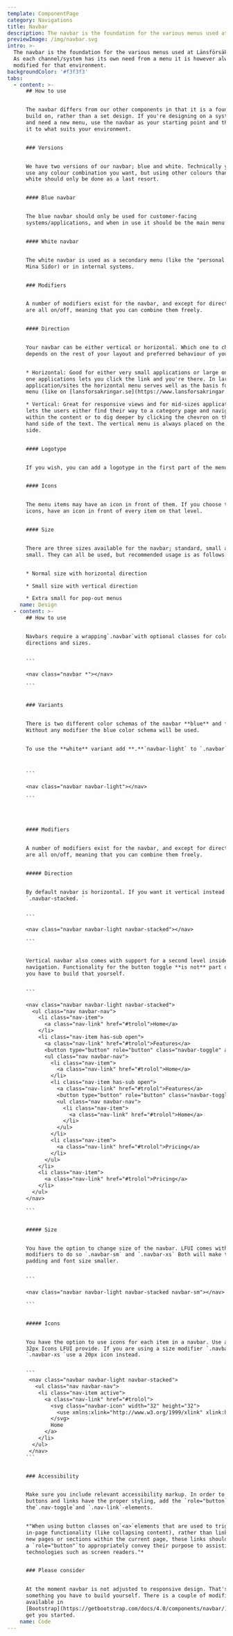 ```yaml
---
template: ComponentPage
category: Navigations
title: Navbar
description: The navbar is the foundation for the various menus used at Länsförsäkringar.
previewImage: /img/navbar.svg
intro: >-
  The navbar is the foundation for the various menus used at Länsförsäkringar.
  As each channel/system has its own need from a menu it is however always
  modified for that environment.
backgroundColor: '#f3f3f3'
tabs:
  - content: >-
      ## How to use


      The navbar differs from our other components in that it is a foundation to
      build on, rather than a set design. If you're designing on a system level
      and need a new menu, use the navbar as your starting point and then adapt
      it to what suits your environment.


      ### Versions


      We have two versions of our navbar; blue and white. Technically you could
      use any colour combination you want, but using other colours than blue and
      white should only be done as a last resort.


      #### Blue navbar


      The blue navbar should only be used for customer-facing
      systems/applications, and when in use it should be the main menu.


      #### White navbar


      The white navbar is used as a secondary menu (like the "personal menu" on
      Mina Sidor) or in internal systems.


      ### Modifiers


      A number of modifiers exist for the navbar, and except for direction they
      are all on/off, meaning that you can combine them freely.


      #### Direction


      Your navbar can be either vertical or horizontal. Which one to choose
      depends on the rest of your layout and preferred behaviour of your menu:


      * Horizontal: Good for either very small applications or large ones. Small
      one applications lets you click the link and you're there. In large
      application/sites the horizontal menu serves well as the basis for a mega
      menu (like on [lansforsakringar.se](https://www.lansforsakringar.se)).

      * Vertical: Great for responsive views and for mid-sizes applications. It
      lets the users either find their way to a category page and navigate
      within the content or to dig deeper by clicking the chevron on the right
      hand side of the text. The vertical menu is always placed on the left hand
      side.


      #### Logotype


      If you wish, you can add a logotype in the first part of the menu.


      #### Icons


      The menu items may have an icon in front of them. If you choose to use
      icons, have an icon in front of every item on that level.


      #### Size


      There are three sizes available for the navbar; standard, small and extra
      small. They can all be used, but recommended usage is as follows:


      * Normal size with horizontal direction

      * Small size with vertical direction

      * Extra small for pop-out menus
    name: Design
  - content: >-
      ## How to use


      Navbars require a wrapping`.navbar`with optional classes for color schema,
      directions and sizes.


      ```

      <nav class="navbar *"></nav>

      ```


      ### Variants


      There is two different color schemas of the navbar **blue** and **white**.
      Without any modifier the blue color schema will be used.


      To use the **white** variant add **.**`navbar-light` to `.navbar`

       

      ```

      <nav class="navbar navbar-light"></nav>

      ```




      #### Modifiers


      A number of modifiers exist for the navbar, and except for direction they
      are all on/off, meaning that you can combine them freely.


      ##### Direction


      By default navbar is horizontal. If you want it vertical instead use
      `.navbar-stacked. `


      ```

      <nav class="navbar navbar-light navbar-stacked"></nav>

      ```


      Vertical navbar also comes with support for a second level inside your
      navigation. Functionality for the button toggle **is not** part of LFUI,
      you have to build that yourself.


      ```

      <nav class="navbar navbar-light navbar-stacked">
        <ul class="nav navbar-nav">
          <li class="nav-item">
            <a class="nav-link" href="#trolol">Home</a>
          </li>
          <li class="nav-item has-sub open">
            <a class="nav-link" href="#trolol">Features</a>
            <button type="button" role="button" class="navbar-toggle" aria-expanded="true"></button>
            <ul class="nav navbar-nav">
              <li class="nav-item">
                <a class="nav-link" href="#trolol">Home</a>
              </li>
              <li class="nav-item has-sub open">
                <a class="nav-link" href="#trolol">Features</a>
                <button type="button" role="button" class="navbar-toggle" aria-expanded="true"></button>
                <ul class="nav navbar-nav">
                  <li class="nav-item">
                    <a class="nav-link" href="#trolol">Home</a>
                  </li>
                </ul>
              </li>
              <li class="nav-item">
                <a class="nav-link" href="#trolol">Pricing</a>
              </li>
            </ul>
          </li>
          <li class="nav-item">
            <a class="nav-link" href="#trolol">Pricing</a>
          </li>
        </ul>
      </nav>

      ```


      ##### Size


      You have the option to change size of the navbar. LFUI comes with two
      modifiers to do so `.navbar-sm` and `.navbar-xs` Both will make the
      padding and font size smaller.


      ```

      <nav class="navbar navbar-light navbar-stacked navbar-sm"></nav>

      ```


      ##### Icons


      You have the option to use icons for each item in a navbar. Use any of the
      32px Icons LFUI provide. If you are using a size modifier `.navbar-sm` or
      `.navbar-xs `use a 20px icon instead.


      ```
       <nav class="navbar navbar-light navbar-stacked">
         <ul class="nav navbar-nav">
          <li class="nav-item active">
            <a class="nav-link" href="#trolol">
              <svg class="navbar-icon" width="32" height="32">
                <use xmlns:xlink="http://www.w3.org/1999/xlink" xlink:href="#icon-navigation-home-32"></use>
              </svg>
              Home
            </a>
          </li>
        </ul>
       </nav>
      ```


      ### Accessibility


      Make sure you include relevant accessibility markup. In order to have the
      buttons and links have the proper styling, add the `role="button`to
      the`.nav-toggle`and `.nav-link`-elements.


      *"When using button classes on`<a>`elements that are used to trigger
      in-page functionality (like collapsing content), rather than linking to
      new pages or sections within the current page, these links should be given
      a `role="button"`to appropriately convey their purpose to assistive
      technologies such as screen readers."*


      ### Please consider


      At the moment navbar is not adjusted to responsive design. That's
      something you have to build yourself. There is a couple of modifiers
      available in
      [Bootstrap](https://getbootstrap.com/docs/4.0/components/navbar/) that can
      get you started.
    name: Code
---
```

